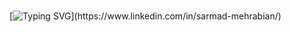 ###

[![Typing SVG](https://readme-typing-svg.demolab.com/?lines=😃+Hi,+I’m+Sarmad+(Sarmad+means+Eternal!);🤗+Happy+to+see+you+here!;)](https://www.linkedin.com/in/sarmad-mehrabian/)

###




<!---
PyMad96/PyMad96 is a ✨ special ✨ repository because its `README.md` (this file) appears on your GitHub profile.
You can click the Preview link to take a look at your changes.
--->
